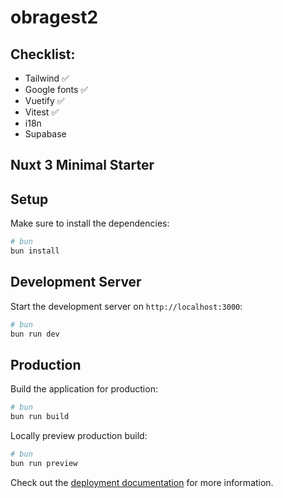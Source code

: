 # obragest2
## Checklist:
 - Tailwind ✅
 - Google fonts ✅
 - Vuetify ✅
 - Vitest ✅
 - i18n
 - Supabase


## Nuxt 3 Minimal Starter

## Setup

Make sure to install the dependencies:

```bash
# bun
bun install
```

## Development Server

Start the development server on `http://localhost:3000`:

```bash
# bun
bun run dev
```

## Production

Build the application for production:

```bash
# bun
bun run build
```

Locally preview production build:

```bash
# bun
bun run preview
```

Check out the [deployment documentation](https://nuxt.com/docs/getting-started/deployment) for more information.


